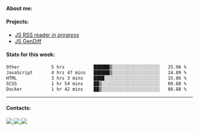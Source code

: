 #### About me:

#### Projects:
- [JS RSS reader *in progress*](https://github.com/GKoil/frontend-project-lvl3)
- [JS GenDiff](https://github.com/GKoil/GenDiff)

#### Stats for this week:
<!--START_SECTION:waka-->

```txt
Other            5 hrs           ██████▒░░░░░░░░░░░░░░░░░░   25.96 %
JavaScript       4 hrs 47 mins   ██████▒░░░░░░░░░░░░░░░░░░   24.89 %
HTML             3 hrs 3 mins    ████░░░░░░░░░░░░░░░░░░░░░   15.86 %
SCSS             1 hr 54 mins    ██▒░░░░░░░░░░░░░░░░░░░░░░   09.88 %
Docker           1 hr 42 mins    ██▒░░░░░░░░░░░░░░░░░░░░░░   08.88 %
```

<!--END_SECTION:waka-->
---
#### Contacts:

<a target='_blank' title='LinkedIn' href="https://www.linkedin.com/in/gkoil/">
  <img src="https://img.shields.io/badge/LinkedIn-0077B5?style=for-the-badge&logo=linkedin&logoColor=white" />
</a>
<a target='_blank' title='Telegram' href="https://t.me/gkoil">
  <img src="https://img.shields.io/badge/Telegram-2CA5E0?style=for-the-badge&logo=telegram&logoColor=white" />
</a>
<a target='_blank' title='Gmail' href="mailto: gk.grigorev@gmail.com">
  <img src="https://img.shields.io/badge/Gmail-D14836?style=for-the-badge&logo=gmail&logoColor=white" />
</a>

